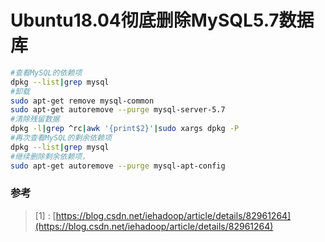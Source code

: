 # Ubuntu18.04彻底删除MySQL5.7数据库
``` bash
#查看MySQL的依赖项
dpkg --list|grep mysql
#卸载
sudo apt-get remove mysql-common
sudo apt-get autoremove --purge mysql-server-5.7
#清除残留数据
dpkg -l|grep ^rc|awk '{print$2}'|sudo xargs dpkg -P
#再次查看MySQL的剩余依赖项
dpkg --list|grep mysql
#继续删除剩余依赖项，
sudo apt-get autoremove --purge mysql-apt-config
```
### 参考
>[1] : [https://blog.csdn.net/iehadoop/article/details/82961264](https://blog.csdn.net/iehadoop/article/details/82961264)

<!--stackedit_data:
eyJoaXN0b3J5IjpbLTYzNjMzOTk1LC0xMjg4MDk3ODI5LDE0Nz
UwNjIwMjldfQ==
-->